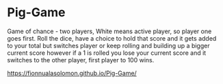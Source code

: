 # Pig-Game
Game of chance - two players, White means active player, so player one goes first. Roll the dice, have a choice to hold that score and it gets added to your total  but switches player or keep rolling and building up a bigger current score however if a 1 is rolled you lose your current score and it switches to the other player, first player to 100 wins.


https://fionnualasolomon.github.io/Pig-Game/



